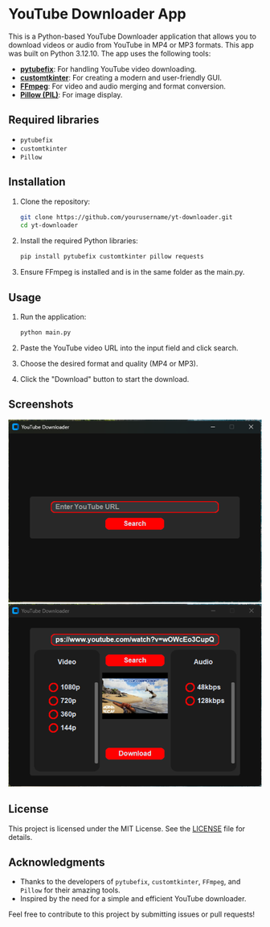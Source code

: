 # YouTube Downloader App

This is a Python-based YouTube Downloader application that allows you to download videos or audio from YouTube in MP4 or MP3 formats. This app was built on Python 3.12.10. The app uses the following tools:

- **[pytubefix](https://github.com/JuanBindez/pytubefix)**: For handling YouTube video downloading.
- **[customtkinter](https://github.com/TomSchimansky/CustomTkinter)**: For creating a modern and user-friendly GUI.
- **[FFmpeg](https://ffmpeg.org/)**: For video and audio merging and format conversion.
- **[Pillow (PIL)](https://python-pillow.org/)**: For image display.

## Required libraries
- `pytubefix`
- `customtkinter`
- `Pillow`

## Installation

1. Clone the repository:
     ```bash
     git clone https://github.com/yourusername/yt-downloader.git
     cd yt-downloader
     ```

2. Install the required Python libraries:
     ```bash
     pip install pytubefix customtkinter pillow requests
     ```

3. Ensure FFmpeg is installed and is in the same folder as the main.py.

## Usage

1. Run the application:
     ```bash
     python main.py
     ```

2. Paste the YouTube video URL into the input field and click search.

3. Choose the desired format and quality (MP4 or MP3).

4. Click the "Download" button to start the download.

## Screenshots

![App Screenshot](screenshots/screenshot1.png)
![Lookup Screenshot](screenshots/screenshot2.png)

## License

This project is licensed under the MIT License. See the [LICENSE](LICENSE) file for details.

## Acknowledgments

- Thanks to the developers of `pytubefix`, `customtkinter`, `FFmpeg`, and `Pillow` for their amazing tools.
- Inspired by the need for a simple and efficient YouTube downloader.

Feel free to contribute to this project by submitting issues or pull requests!
